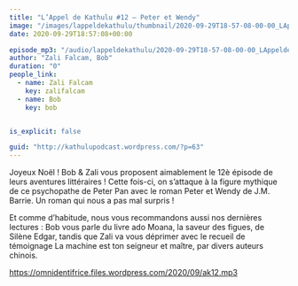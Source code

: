 ```yaml
---
title: "L’Appel de Kathulu #12 – Peter et Wendy"
image: "/images/lappeldekathulu/thumbnail/2020-09-29T18-57-08-00-00_LAppeldeKathulu12PeteretWendy.jpg"
date: 2020-09-29T18:57:08+00:00

episode_mp3: "/audio/lappeldekathulu/2020-09-29T18-57-08-00-00_LAppeldeKathulu12PeteretWendy.mp3"
author: "Zali Falcam, Bob"
duration: "0"
people_link: 
  - name: Zali Falcam
    key: zalifalcam
  - name: Bob
    key: bob


is_explicit: false

guid: "http://kathulupodcast.wordpress.com/?p=63"
---
```


<PodcastHeader/>

<!-- ECRIRE LA DESCRIPTION DE L'EPISODE SOUS CETTE LIGNE -->

<p>Joyeux Noël ! Bob &amp; Zali vous proposent aimablement le 12è épisode de leurs aventures littéraires ! Cette fois-ci, on s’attaque à la figure mythique de ce psychopathe de Peter Pan avec le roman Peter et Wendy&nbsp;de J.M. Barrie. Un roman qui nous a pas mal surpris !</p>



<p>Et comme d’habitude, nous vous recommandons aussi nos dernières lectures : Bob vous parle du livre ado Moana, la saveur des figues, de Silène Edgar, tandis que Zali va vous déprimer avec le recueil de témoignage&nbsp;La machine est ton seigneur et maître, par divers auteurs chinois.</p>



 
<a href="https://omnidentifrice.files.wordpress.com/2020/09/ak12.mp3" rel="nofollow">https://omnidentifrice.files.wordpress.com/2020/09/ak12.mp3</a>
 


